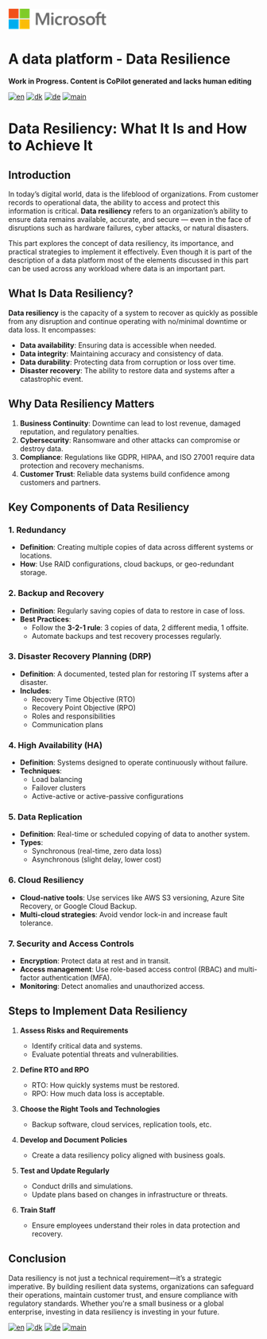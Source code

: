 ![microsoft](../images/microsoft.png)

# A data platform - Data Resilience

**Work in Progress. Content is CoPilot generated and lacks human editing**

[![en](https://img.shields.io/badge/lang-en-blue.svg)](Ops-Data-Resilience.md)
[![dk](https://img.shields.io/badge/lang-da-red.svg)](Ops-Data-Resilience-da.md)
[![de](https://img.shields.io/badge/lang-de-yellow.svg)](Ops-Data-Resilience-de.md)
[![main](https://img.shields.io/badge/main-document-green.svg)](../README.md)

# Data Resiliency: What It Is and How to Achieve It

## Introduction

In today’s digital world, data is the lifeblood of organizations. From customer records to operational data, the ability to access and protect this information is critical. **Data resiliency** refers to an organization’s ability to ensure data remains available, accurate, and secure — even in the face of disruptions such as hardware failures, cyber attacks, or natural disasters.

This part explores the concept of data resiliency, its importance, and practical strategies to implement it effectively.
Even though it is part of the description of a data platform most of the elements discussed in this part can be used across any workload where data is an important part.

## What Is Data Resiliency?

**Data resiliency** is the capacity of a system to recover as quickly as possible from any disruption and continue operating with no/minimal downtime or data loss. It encompasses:

- **Data availability**: Ensuring data is accessible when needed.
- **Data integrity**: Maintaining accuracy and consistency of data.
- **Data durability**: Protecting data from corruption or loss over time.
- **Disaster recovery**: The ability to restore data and systems after a catastrophic event.

## Why Data Resiliency Matters

1. **Business Continuity**: Downtime can lead to lost revenue, damaged reputation, and regulatory penalties.
2. **Cybersecurity**: Ransomware and other attacks can compromise or destroy data.
3. **Compliance**: Regulations like GDPR, HIPAA, and ISO 27001 require data protection and recovery mechanisms.
4. **Customer Trust**: Reliable data systems build confidence among customers and partners.

## Key Components of Data Resiliency

### 1. Redundancy

- **Definition**: Creating multiple copies of data across different systems or locations.
- **How**: Use RAID configurations, cloud backups, or geo-redundant storage.

### 2. Backup and Recovery

- **Definition**: Regularly saving copies of data to restore in case of loss.
- **Best Practices**:
  - Follow the **3-2-1 rule**: 3 copies of data, 2 different media, 1 offsite.
  - Automate backups and test recovery processes regularly.

### 3. Disaster Recovery Planning (DRP)

- **Definition**: A documented, tested plan for restoring IT systems after a disaster.
- **Includes**:
  - Recovery Time Objective (RTO)
  - Recovery Point Objective (RPO)
  - Roles and responsibilities
  - Communication plans

### 4. High Availability (HA)

- **Definition**: Systems designed to operate continuously without failure.
- **Techniques**:
  - Load balancing
  - Failover clusters
  - Active-active or active-passive configurations

### 5. Data Replication

- **Definition**: Real-time or scheduled copying of data to another system.
- **Types**:
  - Synchronous (real-time, zero data loss)
  - Asynchronous (slight delay, lower cost)

### 6. Cloud Resiliency

- **Cloud-native tools**: Use services like AWS S3 versioning, Azure Site Recovery, or Google Cloud Backup.
- **Multi-cloud strategies**: Avoid vendor lock-in and increase fault tolerance.

### 7. Security and Access Controls

- **Encryption**: Protect data at rest and in transit.
- **Access management**: Use role-based access control (RBAC) and multi-factor authentication (MFA).
- **Monitoring**: Detect anomalies and unauthorized access.

## Steps to Implement Data Resiliency

1. **Assess Risks and Requirements**
   - Identify critical data and systems.
   - Evaluate potential threats and vulnerabilities.

2. **Define RTO and RPO**
   - RTO: How quickly systems must be restored.
   - RPO: How much data loss is acceptable.

3. **Choose the Right Tools and Technologies**
   - Backup software, cloud services, replication tools, etc.

4. **Develop and Document Policies**
   - Create a data resiliency policy aligned with business goals.

5. **Test and Update Regularly**
   - Conduct drills and simulations.
   - Update plans based on changes in infrastructure or threats.

6. **Train Staff**
   - Ensure employees understand their roles in data protection and recovery.

## Conclusion

Data resiliency is not just a technical requirement—it’s a strategic imperative. By building resilient data systems, organizations can safeguard their operations, maintain customer trust, and ensure compliance with regulatory standards. Whether you're a small business or a global enterprise, investing in data resiliency is investing in your future.

[![en](https://img.shields.io/badge/lang-en-blue.svg)](Ops-Data-Resilience.md)
[![dk](https://img.shields.io/badge/lang-da-red.svg)](Ops-Data-Resilience-da.md)
[![de](https://img.shields.io/badge/lang-de-yellow.svg)](Ops-Data-Resilience-de.md)
[![main](https://img.shields.io/badge/main-document-green.svg)](../README.md)

